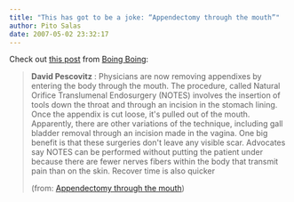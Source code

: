 ```yaml
---
title: "This has got to be a joke: “Appendectomy through the mouth”"
author: Pito Salas
date: 2007-05-02 23:32:17
---
```



Check out [this
post](<http://feeds.feedburner.com/~r/boingboing/iBag/~3/113698776/appendectomy_through.html>)
from [Boing Boing](<http://www.boingboing.net/>):

> **David Pescovitz** : Physicians are now removing appendixes by entering the
> body through the mouth. The procedure, called Natural Orifice Translumenal
> Endosurgery (NOTES) involves the insertion of tools down the throat and
> through an incision in the stomach lining. Once the appendix is cut loose,
> it's pulled out of the mouth. Apparently, there are other variations of the
> technique, including gall bladder removal through an incision made in the
> vagina. One big benefit is that these surgeries don't leave any visible
> scar. Advocates say NOTES can be performed without putting the patient under
> because there are fewer nerves fibers within the body that transmit pain
> than on the skin. Recover time is also quicker
>
> (from: [Appendectomy through the
> mouth](<http://feeds.feedburner.com/~r/boingboing/iBag/~3/113698776/appendectomy_through.html>))


